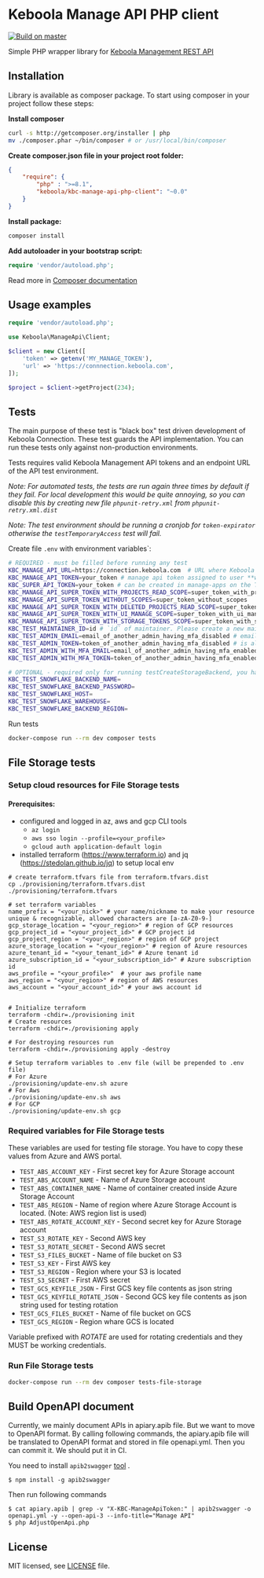 # Keboola Manage API PHP client 

[![Build on master](https://github.com/keboola/kbc-manage-api-php-client/actions/workflows/master.yml/badge.svg?branch=master)](https://github.com/keboola/kbc-manage-api-php-client/actions/workflows/master.yml)

Simple PHP wrapper library for [Keboola Management REST API](http://docs.keboolamanagementapi.apiary.io/#)

## Installation

Library is available as composer package.
To start using composer in your project follow these steps:

**Install composer**

```bash
curl -s http://getcomposer.org/installer | php
mv ./composer.phar ~/bin/composer # or /usr/local/bin/composer
```

**Create composer.json file in your project root folder:**
```json
{
    "require": {
        "php" : ">=8.1",
        "keboola/kbc-manage-api-php-client": "~0.0"
    }
}
```

**Install package:**

```bash
composer install
```

**Add autoloader in your bootstrap script:**

```php
require 'vendor/autoload.php';
```

Read more in [Composer documentation](http://getcomposer.org/doc/01-basic-usage.md)

## Usage examples


```php
require 'vendor/autoload.php';

use Keboola\ManageApi\Client;

$client = new Client([
    'token' => getenv('MY_MANAGE_TOKEN'),
    'url' => 'https://connnection.keboola.com',
]);

$project = $client->getProject(234);
```

## Tests


The main purpose of these test is "black box" test driven development of Keboola Connection. These test guards the API implementation.
You can run these tests only against non-production environments.

Tests requires valid Keboola Management API tokens and an endpoint URL of the API test environment.

*Note: For automated tests, the tests are run again three times by default if they fail. For local development this would be quite annoying, 
so you can disable this by creating new file `phpunit-retry.xml` from `phpunit-retry.xml.dist`*

*Note: The test environment should be running a cronjob for `token-expirator` otherwise the `testTemporaryAccess` test will fail.*

Create file `.env` with environment variables`:

```bash
# REQUIRED - must be filled before running any test
KBC_MANAGE_API_URL=https://connection.keboola.com  # URL where Keboola Connection is running
KBC_MANAGE_API_TOKEN=your_token # manage api token assigned to user **with** **superadmin** privileges. Can be created in Account Settings under the title Personal Access Tokens. User must have Multi-Factor Authentication disabled.
KBC_SUPER_API_TOKEN=your_token # can be created in manage-apps on the Tokens tab
KBC_MANAGE_API_SUPER_TOKEN_WITH_PROJECTS_READ_SCOPE=super_token_with_projects_read_scope # can be created in manage-apps on the Tokens tab. Token must have "projects:read" scope
KBC_MANAGE_API_SUPER_TOKEN_WITHOUT_SCOPES=super_token_without_scopes
KBC_MANAGE_API_SUPER_TOKEN_WITH_DELETED_PROJECTS_READ_SCOPE=super_token_with_deleted_projects_read_scope # can be created in manage-apps on the Tokens tab. Token must have "deleted-projects:read" scope
KBC_MANAGE_API_SUPER_TOKEN_WITH_UI_MANAGE_SCOPE=super_token_with_ui_manage_scope # can be created in manage-apps on the Tokens tab. Token must have "connection:ui-manage" scope
KBC_MANAGE_API_SUPER_TOKEN_WITH_STORAGE_TOKENS_SCOPE=super_token_with_storage_tokens_scope # can be created in manage-apps on the Tokens tab. Token must have "manage:storage-tokens" scope
KBC_TEST_MAINTAINER_ID=id # `id` of maintainer. Please create a new maintainer dedicated to test suite. All maintainer's organizations and projects all purged before tests!
KBC_TEST_ADMIN_EMAIL=email_of_another_admin_having_mfa_disabled # email address of another user without any organizations
KBC_TEST_ADMIN_TOKEN=token_of_another_admin_having_mfa_disabled # is also a Personal Access Token of user **without** **superadmin** privileges , but for a different user than that which has `KBC_MANAGE_API_TOKEN`. User must have Multi-Factor Authentication disabled.
KBC_TEST_ADMIN_WITH_MFA_EMAIL=email_of_another_admin_having_mfa_enabled # email address of another user without any organizations and having Multi-Factor Authentication enabled
KBC_TEST_ADMIN_WITH_MFA_TOKEN=token_of_another_admin_having_mfa_enabled # is also a Personal Access Token of user **without** **superadmin** privileges , but for a different user than that which has `KBC_MANAGE_API_TOKEN` or `KBC_TEST_ADMIN_TOKEN`

# OPTIONAL - required only for running testCreateStorageBackend, you have to have new snowflake backend and fill credentials into following environment variables
KBC_TEST_SNOWFLAKE_BACKEND_NAME=
KBC_TEST_SNOWFLAKE_BACKEND_PASSWORD=
KBC_TEST_SNOWFLAKE_HOST=
KBC_TEST_SNOWFLAKE_WAREHOUSE=
KBC_TEST_SNOWFLAKE_BACKEND_REGION=
```

Run tests
```bash
docker-compose run --rm dev composer tests
```


## File Storage tests

### Setup cloud resources for File Storage tests

#### Prerequisites:

- configured and logged in az, aws and gcp CLI tools
  - `az login`
  - `aws sso login --profile=<your_profile>`
  - `gcloud auth application-default login`
- installed terraform (https://www.terraform.io) and jq (https://stedolan.github.io/jq) to setup local env

```shell
# create terraform.tfvars file from terraform.tfvars.dist
cp ./provisioning/terraform.tfvars.dist ./provisioning/terraform.tfvars

# set terraform variables
name_prefix = "<your_nick>" # your name/nickname to make your resource unique & recognizable, allowed characters are [a-zA-Z0-9-]
gcp_storage_location = "<your_region>" # region of GCP resources
gcp_project_id = "<your_project_id>" # GCP project id
gcp_project_region = "<your_region>" # region of GCP project
azure_storage_location = "<your_region>" # region of Azure resources 
azure_tenant_id = "<your_tenant_id>" # Azure tenant id
azure_subscription_id = "<your_subscription_id>" # Azure subscription id
aws_profile = "<your_profile>"  # your aws profile name
aws_region = "<your_region>" # region of AWS resources
aws_account = "<your_account_id>" # your aws account id


# Initialize terraform
terraform -chdir=./provisioning init
# Create resources
terraform -chdir=./provisioning apply

# For destroying resources run 
terraform -chdir=./provisioning apply -destroy

# Setup terraform variables to .env file (will be prepended to .env file)
# For Azure
./provisioning/update-env.sh azure
# For Aws
./provisioning/update-env.sh aws
# For GCP
./provisioning/update-env.sh gcp
```

### Required variables for File Storage tests

These variables are used for testing file storage. You have to copy these values from Azure and AWS portal.  
 - `TEST_ABS_ACCOUNT_KEY` - First secret key for Azure Storage account
 - `TEST_ABS_ACCOUNT_NAME` - Name of Azure Storage account
 - `TEST_ABS_CONTAINER_NAME` - Name of container created inside Azure Storage Account
 - `TEST_ABS_REGION` - Name of region where Azure Storage Account is located. (Note: AWS region list is used)
 - `TEST_ABS_ROTATE_ACCOUNT_KEY` - Second secret key for Azure Storage account
 - `TEST_S3_ROTATE_KEY` - Second AWS key
 - `TEST_S3_ROTATE_SECRET` - Second AWS secret
 - `TEST_S3_FILES_BUCKET` - Name of file bucket on S3
 - `TEST_S3_KEY` - First AWS key
 - `TEST_S3_REGION` - Region where your S3 is located
 - `TEST_S3_SECRET` - First AWS secret
 - `TEST_GCS_KEYFILE_JSON` - First GCS key file contents as json string  
 - `TEST_GCS_KEYFILE_ROTATE_JSON` - Second GCS key file contents as json string used for testing rotation 
 - `TEST_GCS_FILES_BUCKET` - Name of file bucket on GCS 
 - `TEST_GCS_REGION` - Region whare GCS is located
 
 Variable prefixed with _ROTATE_ are used for rotating credentials and they MUST be working credentials.


### Run File Storage tests

```bash
docker-compose run --rm dev composer tests-file-storage
```


## Build OpenAPI document

Currently, we mainly document APIs in apiary.apib file. But we want to move to OpenAPI format. By calling following commands, the apiary.apib file will be translated to OpenAPI format and stored in file openapi.yml. Then you can commit it. We should put it in CI.

You need to install `apib2swagger` [tool](https://github.com/kminami/apib2swagger) .
```
$ npm install -g apib2swagger
```
Then run following commands 
```
$ cat apiary.apib | grep -v "X-KBC-ManageApiToken:" | apib2swagger -o openapi.yml -y --open-api-3 --info-title="Manage API" 
$ php AdjustOpenApi.php
```

## License

MIT licensed, see [LICENSE](./LICENSE) file.
